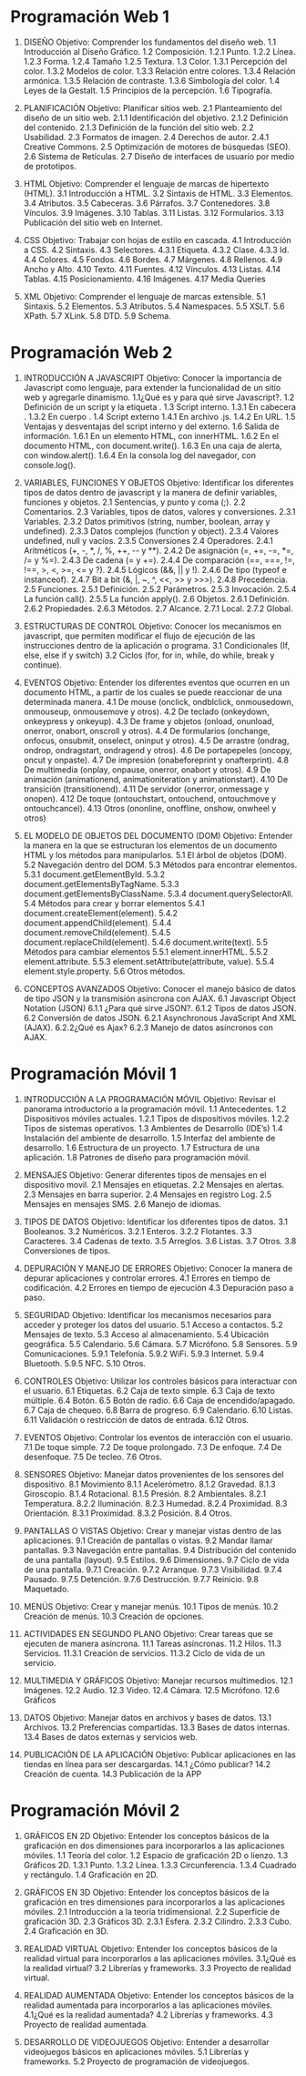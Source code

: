 # Programación Web 1

1. DISEÑO
Objetivo: Comprender los fundamentos del diseño web.
1.1 Introducción al Diseño Gráfico.
1.2 Composición.
1.2.1 Punto.
1.2.2 Línea.
1.2.3 Forma.
1.2.4 Tamaño
1.2.5 Textura.
1.3 Color.
1.3.1 Percepción del color.
1.3.2 Modelos de color.
1.3.3 Relación entre colores.
1.3.4 Relación armónica.
1.3.5 Relación de contraste.
1.3.6 Simbología del color.
1.4 Leyes de la Gestalt.
1.5 Principios de la percepción.
1.6 Tipografía. 

2. PLANIFICACIÓN
Objetivo: Planificar sitios web.
2.1 Planteamiento del diseño de un sitio web.
2.1.1 Identificación del objetivo.
2.1.2 Definición del contenido.
2.1.3 Definición de la función del sitio web.
2.2 Usabilidad.
2.3 Formatos de imagen.
2.4 Derechos de autor.
2.4.1 Creative Commons.
2.5 Optimización de motores de búsquedas (SEO).
2.6 Sistema de Retículas.
2.7 Diseño de interfaces de usuario por medio de prototipos. 

3. HTML
Objetivo: Comprender el lenguaje de marcas de hipertexto (HTML).
3.1 Introducción a HTML.
3.2 Sintaxis de HTML.
3.3 Elementos.
3.4 Atributos.
3.5 Cabeceras.
3.6 Párrafos.
3.7 Contenedores.
3.8 Vínculos.
3.9 Imágenes.
3.10 Tablas.
3.11 Listas.
3.12 Formularios.
3.13 Publicación del sitio web en Internet.

4. CSS
Objetivo: Trabajar con hojas de estilo en cascada.
4.1 Introducción a CSS.
4.2 Sintaxis.
4.3 Selectores.
4.3.1 Etiqueta.
4.3.2 Clase.
4.3.3 Id.
4.4 Colores.
4.5 Fondos.
4.6 Bordes.
4.7 Márgenes.
4.8 Rellenos.
4.9 Ancho y Alto.
4.10 Texto.
4.11 Fuentes.
4.12 Vínculos.
4.13 Listas.
4.14 Tablas.
4.15 Posicionamiento.
4.16 Imágenes.
4.17 Media Queries

5. XML
Objetivo: Comprender el lenguaje de marcas extensible.
5.1 Sintaxis.
5.2 Elementos.
5.3 Atributos.
5.4 Namespaces.
5.5 XSLT.
5.6 XPath.
5.7 XLink.
5.8 DTD.
5.9 Schema.


# Programación Web 2

1. INTRODUCCIÓN A JAVASCRIPT
Objetivo: Conocer la importancia de Javascript como lenguaje, para extender la funcionalidad de un sitio web y agregarle
dinamismo.
1.1¿Qué es y para qué sirve Javascript?.
1.2 Definición de un script y la etiqueta <script> </script>.
1.3 Script interno.
1.3.1 En cabecera <head></head>.
1.3.2 En cuerpo <body></body>.
1.4 Script externo
1.4.1 En archivo .js.
1.4.2 En URL.
1.5 Ventajas y desventajas del script interno y del externo.
1.6 Salida de información.
1.6.1 En un elemento HTML, con innerHTML.
1.6.2 En el documento HTML, con document.write().
1.6.3 En una caja de alerta, con window.alert().
1.6.4 En la consola log del navegador, con console.log().

2. VARIABLES, FUNCIONES Y OBJETOS
Objetivo: Identificar los diferentes tipos de datos dentro de javascript y la manera de definir variables, funciones y objetos.
2.1 Sentencias, y punto y coma (;).
2.2 Comentarios.
2.3 Variables, tipos de datos, valores y conversiones.
2.3.1 Variables.
2.3.2 Datos primitivos (string, number, boolean, array y undefined).
2.3.3 Datos complejos (function y object).
2.3.4 Valores undefined, null y vacíos.
2.3.5 Conversiones
2.4 Operadores.
2.4.1 Aritméticos (+, -, *, /, %, ++, -- y **).
2.4.2 De asignación (=, +=, -=, *=, /= y %=).
2.4.3 De cadena (= y +=).
2.4.4 De comparación (==, ===, !=, !==, >, <, >=, <= y ?).
2.4.5 Lógicos (&&, || y !).
2.4.6 De tipo (typeof e instanceof).
2.4.7 Bit a bit (&, |, ~, ^, <<, >> y >>>).
2.4.8 Precedencia.
2.5 Funciones.
2.5.1 Definición.
2.5.2 Parámetros.
2.5.3 Invocación.
2.5.4 La función call().
2.5.5 La función apply().
2.6 Objetos.
2.6.1 Definición.
2.6.2 Propiedades.
2.6.3 Métodos.
2.7 Alcance.
2.7.1 Local.
2.7.2 Global.

3. ESTRUCTURAS DE CONTROL
Objetivo: Conocer los mecanismos en javascript, que permiten modificar el flujo de ejecución de las instrucciones dentro de la
aplicación o programa.
3.1 Condicionales (If, else, else if y switch)
3.2 Ciclos (for, for in, while, do while, break y continue).

4. EVENTOS
Objetivo: Entender los diferentes eventos que ocurren en un documento HTML, a partir de los cuales se puede reaccionar de una determinada manera.
4.1 De mouse (onclick, ondblclick, onmousedown, onmouseup, onmousemove y otros).
4.2 De teclado (onkeydown, onkeypress y onkeyup).
4.3 De frame y objetos (onload, onunload, onerror, onabort, onscroll y otros).
4.4 De formularios (onchange, onfocus, onsubmit, onselect, oninput y otros).
4.5 De arrastre (ondrag, ondrop, ondragstart, ondragend y otros).
4.6 De portapepeles (oncopy, oncut y onpaste).
4.7 De impresión (onabeforeprint y onafterprint).
4.8 De multimedia (onplay, onpause, onerror, onabort y otros).
4.9 De animación (animationend, animationiteration y animationstart).
4.10 De transición (transitionend).
4.11 De servidor (onerror, onmessage y onopen).
4.12 De toque (ontouchstart, ontouchend, ontouchmove y ontouchcancel).
4.13 Otros (ononline, onoffline, onshow, onwheel y otros)

5. EL MODELO DE OBJETOS DEL DOCUMENTO (DOM)
Objetivo: Entender la manera en la que se estructuran los elementos de un documento HTML y los métodos para manipularlos.
5.1 El árbol de objetos (DOM).
5.2 Navegación dentro del DOM.
5.3 Métodos para encontrar elementos.
5.3.1 document.getElementById.
5.3.2 document.getElementsByTagName.
5.3.3 document.getElementsByClassName.
5.3.4 document.querySelectorAll.
5.4 Métodos para crear y borrar elementos
5.4.1 document.createElement(element).
5.4.2 document.appendChild(element).
5.4.4 document.removeChild(element).
5.4.5 document.replaceChild(element).
5.4.6 document.write(text).
5.5 Métodos para cambiar elementos
5.5.1 element.innerHTML.
5.5.2 element.attribute.
5.5.3 element.setAttribute(attribute, value).
5.5.4 element.style.property.
5.6 Otros métodos.

6. CONCEPTOS AVANZADOS
Objetivo: Conocer el manejo básico de datos de tipo JSON y la transmisión asíncrona con AJAX.
6.1 Javascript Object Notation (JSON)
6.1.1 ¿Para qué sirve JSON?.
6.1.2 Tipos de datos JSON.
6.2 Conversión de datos JSON.
6.2.1 Asynchronous JavaScript And XML (AJAX).
6.2.2¿Qué es Ajax?
6.2.3 Manejo de datos asíncronos con AJAX.


# Programación Móvil 1

1. INTRODUCCIÓN A LA PROGRAMACIÓN MÓVIL
Objetivo: Revisar el panorama introductorio a la programación móvil.
1.1 Antecedentes.
1.2 Dispositivos móviles actuales.
1.2.1 Tipos de dispositivos móviles.
1.2.2 Tipos de sistemas operativos.
1.3 Ambientes de Desarrollo (IDE’s)
1.4 Instalación del ambiente de desarrollo.
1.5 Interfaz del ambiente de desarrollo.
1.6 Estructura de un proyecto.
1.7 Estructura de una aplicación.
1.8 Patrones de diseño para programación móvil.

2. MENSAJES
Objetivo: Generar diferentes tipos de mensajes en el dispositivo movil.
2.1 Mensajes en etiquetas.
2.2 Mensajes en alertas.
2.3 Mensajes en barra superior.
2.4 Mensajes en registro Log.
2.5 Mensajes en mensajes SMS.
2.6 Manejo de idiomas.

3. TIPOS DE DATOS
Objetivo: Identificar los diferentes tipos de datos.
3.1 Booleanos.
3.2 Numéricos.
3.2.1 Enteros.
3.2.2 Flotantes.
3.3 Caracteres.
3.4 Cadenas de texto.
3.5 Arreglos.
3.6 Listas.
3.7 Otros.
3.8 Conversiones de tipos.

4. DEPURACIÓN Y MANEJO DE ERRORES
Objetivo: Conocer la manera de depurar aplicaciones y controlar errores.
4.1 Errores en tiempo de codificación.
4.2 Errores en tiempo de ejecución
4.3 Depuración paso a paso.

5. SEGURIDAD
Objetivo: Identificar los mecanismos necesarios para acceder y proteger los datos del usuario.
5.1 Acceso a contactos.
5.2 Mensajes de texto.
5.3 Acceso al almacenamiento.
5.4 Ubicación geográfica.
5.5 Calendario.
5.6 Cámara.
5.7 Micrófono.
5.8 Sensores.
5.9 Comunicaciones.
5.9.1 Telefonía.
5.9.2 WiFi.
5.9.3 Internet.
5.9.4 Bluetooth.
5.9.5 NFC.
5.10 Otros.

6. CONTROLES
Objetivo: Utilizar los controles básicos para interactuar con el usuario.
6.1 Etiquetas.
6.2 Caja de texto simple.
6.3 Caja de texto múltiple.
6.4 Botón.
6.5 Botón de radio.
6.6 Caja de encendido/apagado.
6.7 Caja de chequeo.
6.8 Barra de progreso.
6.9 Calendario.
6.10 Listas.
6.11 Validación o restricción de datos de entrada.
6.12 Otros.

7. EVENTOS
Objetivo: Controlar los eventos de interacción con el usuario.
7.1 De toque simple.
7.2 De toque prolongado.
7.3 De enfoque.
7.4 De desenfoque.
7.5 De tecleo.
7.6 Otros.

8. SENSORES
Objetivo: Manejar datos provenientes de los sensores del dispositivo.
8.1 Movimiento
8.1.1 Acelerómetro.
8.1.2 Gravedad.
8.1.3 Giroscopio.
8.1.4 Rotacional.
8.1.5 Presión.
8.2 Ambientales.
8.2.1 Temperatura.
8.2.2 Iluminación.
8.2.3 Humedad.
8.2.4 Proximidad.
8.3 Orientación.
8.3.1 Proximidad.
8.3.2 Posición.
8.4 Otros.

9. PANTALLAS O VISTAS
Objetivo: Crear y manejar vistas dentro de las aplicaciones.
9.1 Creación de pantallas o vistas.
9.2 Mandar llamar pantallas.
9.3 Navegación entre pantallas.
9.4 Distribución del contenido de una pantalla (layout).
9.5 Estilos.
9.6 Dimensiones.
9.7 Ciclo de vida de una pantalla.
9.7.1 Creación.
9.7.2 Arranque.
9.7.3 Visibilidad.
9.7.4 Pausado.
9.7.5 Detención.
9.7.6 Destrucción.
9.7.7 Reinicio.
9.8 Maquetado.

10. MENÚS
Objetivo: Crear y manejar menús.
10.1 Tipos de menús.
10.2 Creación de menús.
10.3 Creación de opciones.

11. ACTIVIDADES EN SEGUNDO PLANO
Objetivo: Crear tareas que se ejecuten de manera asíncrona.
11.1 Tareas asíncronas.
11.2 Hilos.
11.3 Servicios.
11.3.1 Creación de servicios.
11.3.2 Ciclo de vida de un servicio.

12. MULTIMEDIA Y GRÁFICOS
Objetivo: Manejar recursos multimedios.
12.1 Imágenes.
12.2 Audio.
12.3 Video.
12.4 Cámara.
12.5 Micrófono.
12.6 Gráficos

13. DATOS
Objetivo: Manejar datos en archivos y bases de datos.
13.1 Archivos.
13.2 Preferencias compartidas.
13.3 Bases de datos internas.
13.4 Bases de datos externas y servicios web.

14. PUBLICACIÓN DE LA APLICACIÓN
Objetivo: Publicar aplicaciones en las tiendas en línea para ser descargardas.
14.1 ¿Cómo publicar?
14.2 Creación de cuenta.
14.3 Publicación de la APP


# Programación Móvil 2

1. GRÁFICOS EN 2D
Objetivo: Entender los conceptos básicos de la graficación en dos dimensiones para incorporarlos a las aplicaciones móviles.
1.1 Teoría del color.
1.2 Espacio de graficación 2D o lienzo.
1.3 Gráficos 2D.
1.3.1 Punto.
1.3.2 Línea.
1.3.3 Circunferencia.
1.3.4 Cuadrado y rectángulo.
1.4 Graficación en 2D.

2. GRÁFICOS EN 3D
Objetivo: Entender los conceptos básicos de la graficación en tres dimensiones para incorporarlos a las aplicaciones móviles.
2.1 Introducción a la teoría tridimensional.
2.2 Superficie de graficación 3D.
2.3 Gráficos 3D.
2.3.1 Esfera.
2.3.2 Cilindro.
2.3.3 Cubo.
2.4 Graficación en 3D.

3. REALIDAD VIRTUAL
Objetivo: Entender los conceptos básicos de la realidad virtual para incorporarlos a las aplicaciones móviles.
3.1¿Qué es la realidad virtual?
3.2 Librerías y frameworks.
3.3 Proyecto de realidad virtual.

4. REALIDAD AUMENTADA
Objetivo: Entender los conceptos básicos de la realidad aumentada para incorporarlos a las aplicaciones móviles.
4.1¿Qué es la realidad aumentada?
4.2 Librerías y frameworks.
4.3 Proyecto de realidad aumentada.

5. DESARROLLO DE VIDEOJUEGOS
Objetivo: Entender a desarrollar videojuegos básicos en aplicaciones móviles.
5.1 Librerías y frameworks.
5.2 Proyecto de programación de videojuegos.

